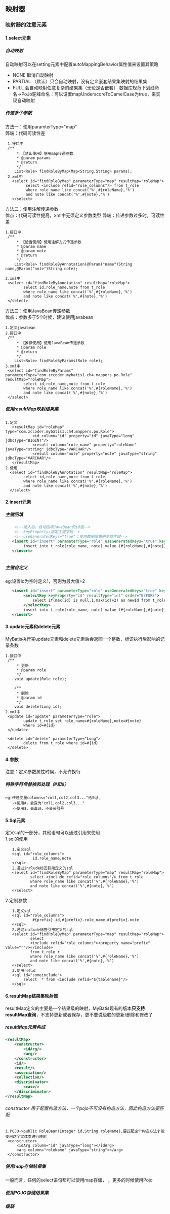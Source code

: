 ## 映射器
### 映射器的注意元素
#### 1.select元素
##### 自动映射
自动映射可以在setting元素中配置autoMappingBehavior属性值来设置其策略
+ NONE 取消自动映射
+ PARTIAL （默认）只会自动映射，没有定义嵌套结果集映射的结果集
+ FULL 会自动映射任意复杂的结果集（无论是否嵌套）
数据库规范下划线命名->PoJo驼峰命名：可以设置mapUnderscoreToCamelCase为true，来实现自动映射
##### 传递多个参数
方法一：使用paramterType="map"   
弊端：代码可读性差
```
 1.接口中
 /**
     * 【禁止使用】使用map传递参数
     * @param params
     * @return
     */
    List<Role> findRoleByMap(Map<String,String> params);
 2.xml中
   <select id="findRoleByMap" parameterType="map" resultMap="roleMap">
         select <include refid="role_columns"/> from t_role
         where role_name like concat('%',#{roleName},'%')
         and note like concat('%',#{note},'%')
   </select>
```
方法二：使用注解传递参数   
优点：代码可读性提高，xml中无须定义参数类型
弊端：传递参数过多时，可读性差
```
1.接口中
 /**
     * 【恰当使用】使用注解方式传递参数
     * @param name
     * @param note
     * @return
     */
    List<Role> findRoleByAnnotation(@Param("name")String name,@Param("note")String note);

2.xml中
 <select id="findRoleByAnnotation" resultMap="roleMap">
        select id,role_name,note from t_role
        where role_name like concat('%',#{roleName},'%')
        and note like concat('%',#{note},'%')
 </select>
```
方法三：使用JavaBean传递参数  
优点：参数多于5个时候，建议使用javabean 
```
1.定义javabean
2.接口中
 /**
     * 【推荐使用】使用JavaBean传递参数
     * @param role
     * @return
     */
    List<Role> findRoleByParams(Role role);
3.xml中
 <select id="findRoleByParams" parameterType="com.zccoder.mybatis1.ch4.mappers.po.Role" resultMap="roleMap">
        select id,role_name,note from t_role
        where role_name like concat('%',#{roleName},'%')
        and note like concat('%',#{note},'%')
 </select>
```   
##### 使用resultMap映射结果集   
```
1.定义
   <resultMap id="roleMap" type="com.zccoder.mybatis1.ch4.mappers.po.Role">
            <id column="id" property="id" javaType="long" jdbcType="BIGINT"/>
            <result column="role_name" property="roleName" javaType="string" jdbcType="VARCHAR"/>
            <result column="note" property="note" javaType="string" jdbcType="VARCHAR"/>
   </resultMap>
2.使用
  <select id="findRoleByAnnotation" resultMap="roleMap">
        select id,role_name,note from t_role
        where role_name like concat('%',#{roleName},'%')
        and note like concat('%',#{note},'%')
  </select>
```
#### 2.insert元素
##### 主键回填
```xml
    <!--插入后，自动回填JavaBean的id值-->
    <!--keyProperty:指定主键字段-->
    <!--useGeneratedKeys="true"：使用数据库策略生成主键-->
   <insert id="insert" parameterType="role" useGeneratedKeys="true" keyProperty="id">
        insert into t_role(role_name, note) value (#{roleName},#{note})
   </insert>
   
```
##### 主键自定义
eg:设置id为空时定义1，否则为最大值+2
```xml
   <insert id="insert" parameterType="role" useGeneratedKeys="true" keyProperty="id">
        <selectKey keyProperty="id" resultType="int" order="BEFORE">
            select if(max(id) is null,1,max(id)+2) as newId from t_role
        </selectKey>
        insert into t_role(role_name, note) value (#{roleName},#{note})
   </insert>
```
#### 3.update元素和delete元素
MyBatis执行完update元素和delete元素后会返回一个整数，标识执行后影响的记录条数
```
1.接口中
 /**
     * 更新
     * @param role
     */
    void update(Role role);

    /**
     * 删除
     * @param id
     */
    void delete(Long id);
2.xml中
 <update id="update" parameterType="role">
        update t_role set role_name=#{roleName},note=#{note}
        where id=#{id}
 </update>
 
 <delete id="delete" parameterType="Long">
        delete from t_role where id=#{id}
 </delete>
```
#### 4.参数
注意：定义参数属性时候，不允许换行
##### 特殊字符传替换和处理（#和$）
```
eg:传递变量columns="col1,col2,col3..."给Sql,
   ->使用#，会变为"col1,col2,col3..."
   ->使用$，会直译，不会带引号
```
#### 5.Sql元素
定义sql的一部分，其他语句可以通过引用来使用   
1.sql的使用
```
   1.定义sql 
   <sql id="role_columns">
            id,role_name,note
   </sql>
   2.通过include标签引用定义的sql
   <select id="findRoleByMap" parameterType="map" resultMap="roleMap">
           select <include refid="role_columns"/> from t_role
           where role_name like concat('%',#{roleName},'%')
           and note like concat('%',#{note},'%')
   </select>
```
2.定制参数
```
   1.定义sql 
   <sql id="role_columns">
            #{prefix}.id,#{prefix}.role_name,#{prefix}.note
   </sql>
   2.通过include标签引用定义的sql
   <select id="findRoleByMap" parameterType="map" resultMap="roleMap">
           select 
           <include refid="role_columns"><property name="prefix" value="r"/></include> 
           from t_role r
           where role_name like concat('%',#{roleName},'%')
           and note like concat('%',#{note},'%')
   </select>
   3.使用refid
   <sql id="someinclude">
        select  * from <include refid="${tablename}"/>
   </sql>
```
#### 6.resultMap结果集映射器
resultMap定义的主要是一个结果级的映射，MyBatis现有的版本**只支持resultMap查询**，不支持更新或者保存，更不要说级联的更新/删除和修改了
##### resultMap元素构成
```xml
<resultMap>
    <constructor>
        <idArg/>
        <arg/>
    </constructor>
    <id/>
    <result/>
    <association/>
    <collection/>
    <discriminator>
        <case/>
    </discriminator>
</resultMap>
```
###### constructor 用于配置构造方法，一个pojo不可没有构造方法，因此构造方法要匹配
```
1.POJO->public RoleBean(Integer id,String roleName),要匹配这个构造方法才能使用这个实体类进行映射
 <constructor>
     <idArg column="id" javaType="long"></idArg>
     <arg column="roleName" javaType="string"></arg>
 </constructor>
```
##### 使用map存储结果集
一般而言，任何的select语句都可以使用map存储， ，更多的时候使用Pojo
##### 使用POJO存储结果集
##### 级联




















